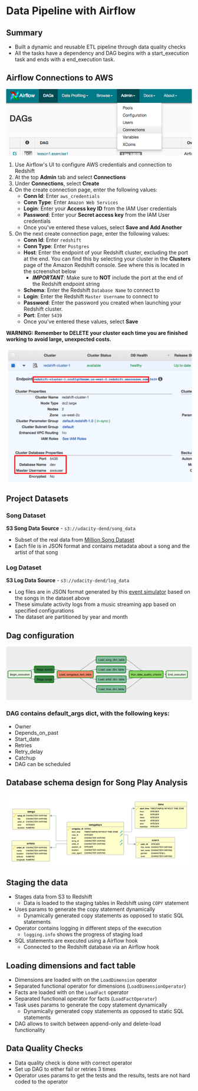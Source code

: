 # Data Pipeline with Airflow

## Summary
- Built a dynamic and reusable ETL pipeline through data quality checks
- All the tasks have a dependency and DAG begins with a start_execution task and ends with a end_execution task.

## Airflow Connections to AWS
![](https://raw.githubusercontent.com/gyhou/millionsongs/master/img/admin-connections.png)

1. Use Airflow's UI to configure AWS credentials and connection to Redshift
1. At the top **Admin** tab and select **Connections**
1. Under **Connections**, select **Create**
1. On the create connection page, enter the following values:
    - **Conn Id**: Enter `aws_credentials`
    - **Conn Type**: Enter `Amazon Web Services`
    - **Login**: Enter your **Access key ID** from the IAM User credentials
    - **Password**: Enter your **Secret access key** from the IAM User credentials
    - Once you've entered these values, select **Save and Add Another**
1. On the next create connection page, enter the following values:
    - **Conn Id**: Enter `redshift`
    - **Conn Type**: Enter `Postgres`
    - **Host**: Enter the endpoint of your Redshift cluster, excluding the port at the end. You can find this by selecting your cluster in the **Clusters** page of the Amazon Redshift console. See where this is located in the screenshot below
      - ***IMPORTANT***: Make sure to **NOT** include the port at the end of the Redshift endpoint string
    - **Schema**: Enter the Redshift `Database Name` to connect to
    - **Login**: Enter the Redshift `Master Username` to connect to
    - **Password**: Enter the password you created when launching your Redshift cluster.
    - **Port**: Enter `5439`
    - Once you've entered these values, select **Save**

**WARNING: Remember to DELETE your cluster each time you are finished working to avoid large, unexpected costs.**

![](https://raw.githubusercontent.com/gyhou/millionsongs/master/img/cluster-details.png)

## Project Datasets
### Song Dataset
**S3 Song Data Source** - `s3://udacity-dend/song_data`
- Subset of the real data from [Million Song Dataset](http://millionsongdataset.com/)
- Each file is in JSON format and contains metadata about a song and the artist of that song

### Log Dataset
**S3 Log Data Source** - `s3://udacity-dend/log_data`
- Log files are in JSON format generated by this [event simulator](https://github.com/Interana/eventsim) based on the songs in the dataset above
- These simulate activity logs from a music streaming app based on specified configurations
- The dataset are partitioned by year and month

## Dag configuration
![](https://raw.githubusercontent.com/gyhou/millionsongs/master/img/songplay-dag.png)

### DAG contains default_args dict, with the following keys:
- Owner
- Depends_on_past
- Start_date
- Retries
- Retry_delay
- Catchup
- DAG can be scheduled

## Database schema design for Song Play Analysis
![](https://raw.githubusercontent.com/gyhou/millionsongs/master/img/Song_ERD.png)

## Staging the data
- Stages data from S3 to Redshift
  - Data is loaded to the staging tables in Redshift using `COPY` statement
- Uses params to generate the copy statement dynamically
  - Dynamically generated copy statements as opposed to static SQL statements
- Operator contains logging in different steps of the execution
  - `logging.info` shows the progress of staging load
- SQL statements are executed using a Airflow hook
  - Connected to the Redshift database via an Airflow hook

## Loading dimensions and fact table
- Dimensions are loaded with on the `LoadDimension` operator
 - Separated functional operator for dimensions (`LoadDimensionOperator`)
- Facts are loaded with on the `LoadFact` operator
 - Separated functional operator for facts (`LoadFactOperator`)
- Task uses params to generate the copy statement dynamically
  - Dynamically generated copy statements as opposed to static SQL statements
- DAG allows to switch between append-only and delete-load functionality

## Data Quality Checks
- Data quality check is done with correct operator
- Set up DAG to either fail or retries 3 times
- Operator uses params to get the tests and the results, tests are not hard coded to the operator

